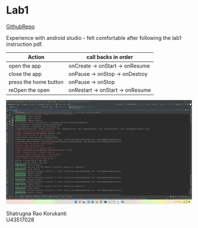 # Lab1

[GithubRepo](https://github.com/CS683/lab1-Shatrugna-Strife)

Experience with android studio - felt comfortable after following the lab1 instruction pdf.

|Action| call backs in order|
|-|-|
|open the app| onCreate -> onStart -> onResume |
|close the app| onPause -> onStop -> onDestroy |
|press the home button| onPause -> onStop |
|reOpen the open| onRestart -> onStart -> onResume |

![screenshot](./Screenshot.png)

Shatrugna Rao Korukanti\
U43517028